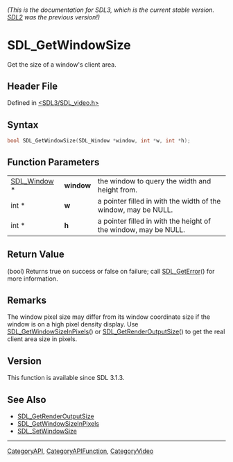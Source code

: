 ###### (This is the documentation for SDL3, which is the current stable version. [SDL2](https://wiki.libsdl.org/SDL2/) was the previous version!)
# SDL_GetWindowSize

Get the size of a window's client area.

## Header File

Defined in [<SDL3/SDL_video.h>](https://github.com/libsdl-org/SDL/blob/main/include/SDL3/SDL_video.h)

## Syntax

```c
bool SDL_GetWindowSize(SDL_Window *window, int *w, int *h);
```

## Function Parameters

|                            |            |                                                                 |
| -------------------------- | ---------- | --------------------------------------------------------------- |
| [SDL_Window](SDL_Window) * | **window** | the window to query the width and height from.                  |
| int *                      | **w**      | a pointer filled in with the width of the window, may be NULL.  |
| int *                      | **h**      | a pointer filled in with the height of the window, may be NULL. |

## Return Value

(bool) Returns true on success or false on failure; call
[SDL_GetError](SDL_GetError)() for more information.

## Remarks

The window pixel size may differ from its window coordinate size if the
window is on a high pixel density display. Use
[SDL_GetWindowSizeInPixels](SDL_GetWindowSizeInPixels)() or
[SDL_GetRenderOutputSize](SDL_GetRenderOutputSize)() to get the real client
area size in pixels.

## Version

This function is available since SDL 3.1.3.

## See Also

- [SDL_GetRenderOutputSize](SDL_GetRenderOutputSize)
- [SDL_GetWindowSizeInPixels](SDL_GetWindowSizeInPixels)
- [SDL_SetWindowSize](SDL_SetWindowSize)

----
[CategoryAPI](CategoryAPI), [CategoryAPIFunction](CategoryAPIFunction), [CategoryVideo](CategoryVideo)

